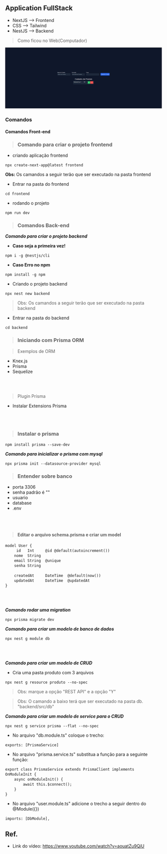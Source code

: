 ## Application FullStack

* NextJS --> Frontend
* CSS --> Tailwind
* NestJS --> Backend

> Como ficou no Web(Computador)

![Imagem de Como ficou no computador](web.png)

### Comandos

#### Comandos Front-end

> ### Comando para criar o projeto frontend

- criando aplicação frontend

```
npx create-next-app@latest frontend
```

<b> Obs: </b> Os camandos a seguir terão que ser executado na pasta frontend

- Entrar na pasta do frontend

```
cd frontend
```

- rodando o projeto

```
npm run dev
```

> ### Comandos Back-end

**_Comando para criar o projeto backend_**

- <b>Caso seja a primeira vez!</b>

```
npm i -g @nestjs/cli
```

- <b>Caso Erro no npm </b>

```
npm install -g npm
```

- Criando o projeto backend

```
npx nest new backend
```

> Obs: Os camandos a seguir terão que ser executado na pasta backend

- Entrar na pasta do backend

```
cd backend
```
> ### Iniciando com Prisma ORM
    
> Exemplos de ORM
* Knex.js
* Prisma
* Sequelize
<br />
<br />

> Plugin Prisma
* Instalar Extensions Prisma
<br />
<br />

> ### Instalar o prisma

```
npm install prisma --save-dev
```

**_Comando para inicializar o prisma com mysql_**

```
npx prisma init --datasource-provider mysql
```

> ### Entender sobre banco
- porta 3306
- senha padrão é ""
- usuario
- database
- .env
<br />
<br />

> #### Editar o arquivo schema.prisma e criar um model
```
model User {
     id   Int     @id @default(autoincrement())
    nome  String
    email String  @unique
    senha String

    createdAt     DateTime  @default(now())
    updatedAt     DateTime  @updatedAt
}
```
<br />
<br />

**_Comando rodar uma migration_**

```
npx prisma migrate dev
```

**_Comando para criar um modelo de banco de dados_**

```
npx nest g module db
```
<br />
<br />

**_Comando para criar um modelo de CRUD_**
* Cria uma pasta produto com 3 arquivos
```
npx nest g resource produto --no-spec
```

> Obs: marque a opção "REST API" e a opção "Y"

> Obs: O camando a baixo terá que ser executado na pasta db. "backend/src/db"

**_Comando para criar um modelo de service para o CRUD_**

```
npx nest g service prisma --flat --no-spec
```

* No arquivo "db.module.ts" coloque o trecho:
```
exports: [PrismaService]
```

* No arquivo "prisma.service.ts" substitua a função para a seguinte função:
```
export class PrismaService extends PrismaClient implements OnModuleInit {
    async onModuleInit() {
        await this.$connect();
    }
}
```

* No arquivo "user.module.ts" adicione o trecho a seguir dentro do @Module({})
```
imports: [DbModule],
```

## Ref.

- Link do vídeo: https://www.youtube.com/watch?v=aouatZu9QiU
